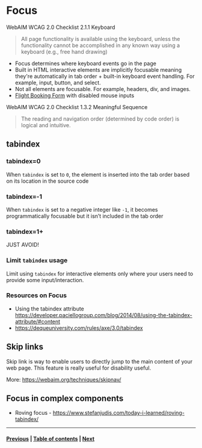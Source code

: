 # Focus

WebAIM WCAG 2.0 Checklist 2.1.1 Keyboard
>  All page functionality is available using the keyboard, unless the functionality cannot be accomplished in any known way using a keyboard (e.g., free hand drawing)

- Focus determines where keyboard events go in the page
- Built in HTML interactive elements are implicitly focusable meaning they're automatically in tab order + built-in keyboard event handling. For example, input, button, and select.
- Not all elements are focusable. For example, headers, div, and images.
- [Flight Booking Form](http://udacity.github.io/ud891/lesson2-focus/01-basic-form/) with disabled mouse inputs

WebAIM WCAG 2.0 Checklist 1.3.2 Meaningful Sequence
> The reading and navigation order (determined by code order) is logical and intuitive.

## tabindex

### tabindex=0

When `tabindex` is set to `0`, the element is inserted into the tab order based on its location in the source code

### tabindex=-1

When `tabindex` is set to a negative integer like `-1`, it becomes programmatically focusable but it isn’t included in the tab order

### tabindex=1+

JUST AVOID!

### Limit `tabindex` usage

Limit using `tabindex` for interactive elements only where your users need to provide some input/interaction.

### Resources on Focus
- Using the tabindex attribute https://developer.paciellogroup.com/blog/2014/08/using-the-tabindex-attribute/#content
- https://dequeuniversity.com/rules/axe/3.0/tabindex

## Skip links

Skip link is way to enable users to directly jump to the main content of your web page. This feature is really useful for disability useful.

More: https://webaim.org/techniques/skipnav/

## Focus in complex components

- Roving focus - https://www.stefanjudis.com/today-i-learned/roving-tabindex/


----------
#### [Previous](001-a11y-overview.md) |  [Table of contents](000-toc.md) | [Next](003-semantics.md)
